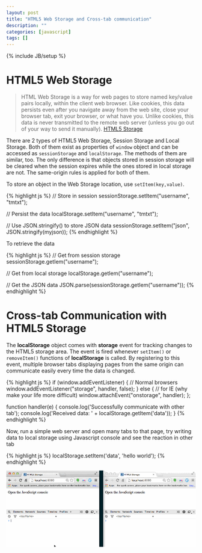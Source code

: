 ```yaml
---
layout: post
title: "HTML5 Web Storage and Cross-tab communication"
description: ""
categories: [javascript]
tags: []
---
```

{% include JB/setup %}

# HTML5 Web Storage

> HTML Web Storage is a way for web pages to store named key/value pairs locally,
> within the client web browser. Like cookies, this data persists even after you
> navigate away from the web site, close your browser tab, exit your browser, or
> what have you. Unlike cookies, this data is never transmitted to the remote web
> server (unless you go out of your way to send it manually).
> [HTML5 Storage](http://diveintohtml5.info/storage.html)

There are 2 types of HTML5 Web Storage, Session Storage and Local Storage. Both
of them exist as properties of `window` object and can be accessed as
`sessionStorage` and `localStorage`. The methods of them are similar, too. The
only difference is that objects stored in session storage will be cleared when
the session expires while the ones stored in local storage are not. The
same-origin rules is applied for both of them.

To store an object in the Web Storage location, use `setItem(key,value)`.

{% highlight js %}
// Store in session
sessionStorage.setItem("username", "tmtxt");

// Persist the data
localStorage.setItem("username", "tmtxt");

// Use JSON.stringify() to store JSON data
sessionStorage.setItem("json", JSON.stringify(myjson));
{% endhighlight %}

<!-- more -->

To retrieve the data

{% highlight js %}
// Get from session storage
sessionStorage.getIem("username"); 

// Get from local storage
localStorage.getIem("username");

// Get the JSON data
JSON.parse(sessionStorage.getIem("username"));
{% endhighlight %}

# Cross-tab Communication with HTML5 Storage

The **localStorage** object comes with **storage** event for tracking changes to
the HTML5 storage area. The event is fired whenever `setItem()` or
`removeItem()` functions of **localStorage** is called. By registering to this
event, multiple browser tabs displaying pages from the same origin can
communicate easily every time the data is changed.

{% highlight js %}
if (window.addEventListener) {
  // Normal browsers
  window.addEventListener("storage", handler, false);
} else {
  // for IE (why make your life more difficult)
  window.attachEvent("onstorage", handler);
};

function handler(e) {
  console.log('Successfully communicate with other tab');
  console.log('Received data: ' + localStorage.getItem('data'));
}
{% endhighlight %}

Now, run a simple web server and open many tabs to that page, try writing data to
local storage using Javascript console and see the reaction in other tab

{% highlight js %}
localStorage.setItem('data', 'hello world');
{% endhighlight %}

![Cross-tab](/files/2014-06-16-cross-tab-communication-using-html5-dom-storage/cross-tab.gif)
